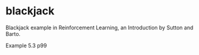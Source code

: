 # blackjack
Blackjack example in Reinforcement Learning, an Introduction by Sutton and Barto.

Example 5.3 p99
